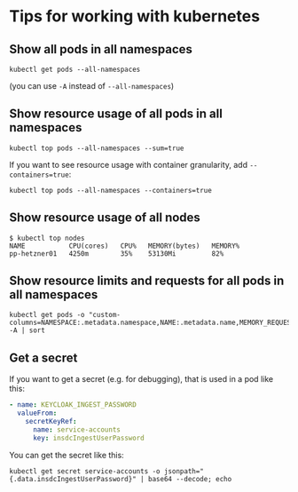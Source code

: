 # Tips for working with kubernetes

## Show all pods in all namespaces

```shell
kubectl get pods --all-namespaces
```

(you can use `-A` instead of `--all-namespaces`)

## Show resource usage of all pods in all namespaces

```shell
kubectl top pods --all-namespaces --sum=true
```

If you want to see resource usage with container granularity, add `--containers=true`:

```shell
kubectl top pods --all-namespaces --containers=true
```

## Show resource usage of all nodes

```shell
$ kubectl top nodes
NAME           CPU(cores)   CPU%   MEMORY(bytes)   MEMORY%
pp-hetzner01   4250m        35%    53130Mi         82%
```

## Show resource limits and requests for all pods in all namespaces

```shell
kubectl get pods -o "custom-columns=NAMESPACE:.metadata.namespace,NAME:.metadata.name,MEMORY_REQUESTS:.spec.containers[*].resources.requests.memory,MEMORY_LIMITS:.spec.containers[*].resources.limits.memory,CPU_REQUESTS:.spec.containers[*].resources.requests.cpu,CPU_LIMITS:.spec.containers[*].resources.limits.cpu" -A | sort
```

## Get a secret

If you want to get a secret (e.g. for debugging), that is used in a pod like this:

```yaml
- name: KEYCLOAK_INGEST_PASSWORD
  valueFrom:
    secretKeyRef:
      name: service-accounts
      key: insdcIngestUserPassword
```

You can get the secret like this:

```shell
kubectl get secret service-accounts -o jsonpath="{.data.insdcIngestUserPassword}" | base64 --decode; echo
```
